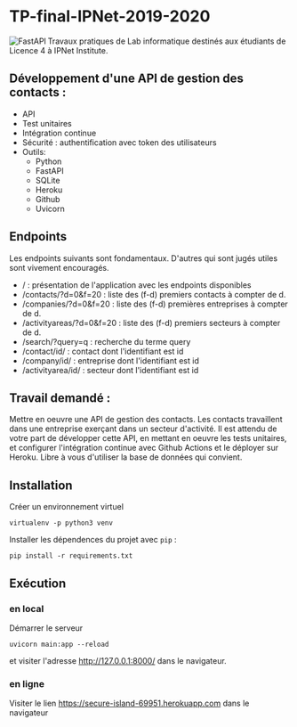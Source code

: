 # TP-final-IPNet-2019-2020
<img align="left" alt="FastAPI" src="https://images4.programmersought.com/878/c8/c8b175f9d26f422afd56a6a20285302e.png" />


Travaux pratiques de Lab informatique destinés aux étudiants de Licence 4 à IPNet Institute.

## Développement d'une API de gestion des contacts : 
- API
- Test unitaires
- Intégration continue
- Sécurité : authentification avec token des utilisateurs
- Outils: 
   - Python
   - FastAPI
   - SQLite
   - Heroku
   - Github
   - Uvicorn
   
## Endpoints
Les endpoints suivants sont fondamentaux. D'autres qui sont jugés utiles sont vivement encouragés.
- / : présentation de l'application avec les endpoints disponibles
- /contacts/?d=0&f=20 : liste des (f-d) premiers contacts à compter de d.
- /companies/?d=0&f=20 : liste des (f-d) premières entreprises à compter de d.
- /activityareas/?d=0&f=20 : liste des (f-d) premiers secteurs à compter de d.
- /search/?query=q : recherche du terme query
- /contact/id/ : contact dont l'identifiant est id
- /company/id/ : entreprise dont l'identifiant est id
- /activityarea/id/ : secteur dont l'identifiant est id


## Travail demandé :

Mettre en oeuvre une API de gestion des contacts. Les contacts travaillent dans une entreprise exerçant dans un secteur d'activité.
Il est attendu de votre part de développer cette API, en mettant en oeuvre les tests unitaires, et configurer l'intégration continue avec Github Actions et le déployer sur Heroku.
Libre à vous d'utiliser la base de données qui convient.


## Installation

Créer un environnement virtuel
```
virtualenv -p python3 venv
```

Installer les dépendences du projet avec `pip` :
```
pip install -r requirements.txt
```


## Exécution

### en local
Démarrer le serveur
```
uvicorn main:app --reload
```
et visiter l'adresse http://127.0.0.1:8000/ dans le navigateur.

### en ligne
Visiter le lien https://secure-island-69951.herokuapp.com dans le navigateur
